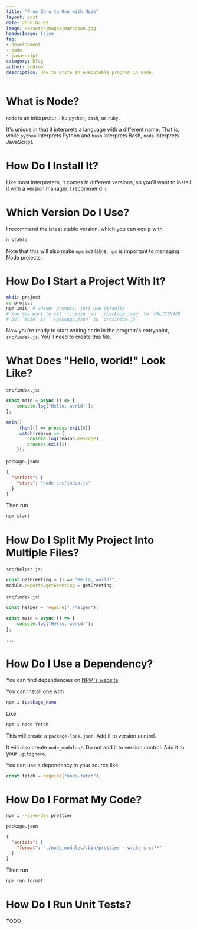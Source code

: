 ```yaml
---
title: "From Zero to One with Node"
layout: post
date: 2020-02-02
image: /assets/images/markdown.jpg
headerImage: false
tag:
- development
- node
- javascript
category: blog
author: andrew
description: How to write an executable program in node.
---
```


# What is Node?
`node` is an interpreter, like `python`, `bash`, or `ruby`.

It's unique in that it interprets a language with a different name. That is, while `python`
interprets Python and `bash` interprets Bash, `node` interprets JavaScript.

# How Do I Install It?
Like most interpreters, it comes in different versions, so you'll want to install it with
a version manager. I recommend [`n`](https://github.com/tj/n).

# Which Version Do I Use?
I recommend the latest stable version, which you can equip with
```bash
n stable
```

Note that this will also make `npm` available. `npm` is important to managing Node projects.

# How Do I Start a Project With It?
```bash
mkdir project
cd project
npm init  # answer prompts, just use defaults
# You may want to set `license` in `./package.json` to `UNLICENSED`
# Set `main` in `./package.json` to `src/index.js`
```

Now you're ready to start writing code in the program's entrypoint, `src/index.js`. You'll need to
create this file.

# What Does "Hello, world!" Look Like?
`src/index.js`:
```javascript
const main = async () => {
    console.log("Hello, world!");
};

main()
    .then(() => process.exit(0))
    .catch(reason => {
        console.log(reason.message);
        process.exit(1);
    });
```

`package.json`:
```json
{
  "scripts": {
    "start": "node src/index.js"
  }
}
```

Then run
```bash
npm start
```

# How Do I Split My Project Into Multiple Files?
`src/helper.js`:
```javascript
const getGreeting = () => "Hello, world!";
module.exports.getGreeting = getGreeting;
```

`src/index.js`:
```javascript
const helper = require("./helper");

const main = async () => {
    console.log("Hello, world!");
};

...
```

# How Do I Use a Dependency?
You can find dependencies on [NPM's website](https://www.npmjs.com/).

You can install one with
```bash
npm i $package_name
```

Like
```bash
npm i node-fetch
```

This will create a `package-lock.json`. Add it to version control.

It will also create `node_modules/`. Do not add it to version control. Add it to your
`.gitignore`.

You can use a dependency in your source like:
```javascript
const fetch = require("node-fetch");
```

# How Do I Format My Code?
```bash
npm i --save-dev prettier
```

`package.json`
```json
{
  "scripts": {
    "format": "./node_modules/.bin/prettier --write src/**"
  }
}
```

Then run
```bash
npm run format
```

# How Do I Run Unit Tests?
TODO
